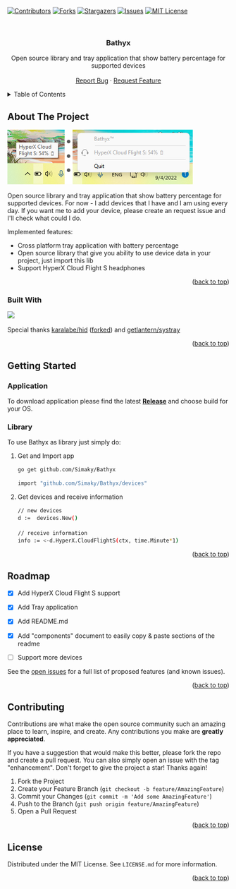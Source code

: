 [![Contributors][contributors-shield]][contributors-url]
[![Forks][forks-shield]][forks-url]
[![Stargazers][stars-shield]][stars-url]
[![Issues][issues-shield]][issues-url]
[![MIT License][license-shield]][license-url]



<!-- PROJECT LOGO -->
<br />
<div align="center">
  <a href="https://github.com/Simaky/Bathyx">
    <!--<img src="images/logo.png" alt="Logo" width="80" height="80">-->
  </a>

<h3 id="readme-top" align="center">Bathyx</h3>

  <p align="center">
    Open source library and tray application that show battery percentage for supported devices
   <!-- <br />
    <a href="https://github.com/Simaky/Bathyx/issues"><strong>Explore the docs »</strong></a>
 -->    
<br />
    <br />
    <a href="https://github.com/Simaky/Bathyx/issues">Report Bug</a>
    ·
    <a href="https://github.com/Simaky/Bathyx/issues">Request Feature</a>
  </p>
</div>



<!-- TABLE OF CONTENTS -->
<details>
  <summary>Table of Contents</summary>
  <ol>
    <li>
      <a href="#about-the-project">About The Project</a>
      <ul>
        <li><a href="#built-with">Built With</a></li>
      </ul>
    </li>
    <li>
      <a href="#getting-started">Getting Started</a>
      <ul>
        <li><a href="#prerequisites">Prerequisites</a></li>
        <li><a href="#installation">Installation</a></li>
      </ul>
    </li>
    <li><a href="#roadmap">Roadmap</a></li>
    <li><a href="#contributing">Contributing</a></li>
    <li><a href="#license">License</a></li>
  </ol>
</details>



<!-- ABOUT THE PROJECT -->
## About The Project

![Bathyx Screen Shot][product-screenshot]

Open source library and tray application that show battery percentage for supported devices.
For now - I add devices that I have and I am using every day.
If you want me to add your device, please create an request issue and I'll check what could I do.

Implemented features:
* Cross platform tray application with battery percentage
* Open source library that give you ability to use device data in your project, just import this lib
* Support HyperX Cloud Flight S headphones

<p align="right">(<a href="#readme-top">back to top</a>)</p>



### Built With


<img src="https://upload.wikimedia.org/wikipedia/commons/thumb/0/05/Go_Logo_Blue.svg/512px-Go_Logo_Blue.svg.png?20191207190041" width="100">

Special thanks [karalabe/hid](https://github.com/karalabe/hid) ([forked](https://github.com/Simaky/hid-v2)) and [getlantern/systray](github.com/getlantern/systray)

<p align="right">(<a href="#readme-top">back to top</a>)</p>



<!-- GETTING STARTED -->
## Getting Started

### Application

To download application please find the latest **[Release](https://github.com/Simaky/Bathyx/releases)** and choose build for your OS.

### Library

To use Bathyx as library just simply do:

1. Get and Import app
   ```sh
   go get github.com/Simaky/Bathyx
   ```

   ```sh
   import "github.com/Simaky/Bathyx/devices"
   ```
2. Get devices and receive information
   ```sh
   // new devices
   d :=  devices.New()
   
   // receive information
   info := <-d.HyperX.CloudFlightS(ctx, time.Minute*1)
   ```

<p align="right">(<a href="#readme-top">back to top</a>)</p>


<!-- ROADMAP -->
## Roadmap

- [x] Add HyperX Cloud Flight S support
- [x] Add Tray application
- [x] Add README.md
- [x] Add "components" document to easily copy & paste sections of the readme
- [ ] Support more devices


See the [open issues](https://github.com/othneildrew/Best-README-Template/issues) for a full list of proposed features (and known issues).

<p align="right">(<a href="#readme-top">back to top</a>)</p>



<!-- CONTRIBUTING -->
## Contributing

Contributions are what make the open source community such an amazing place to learn, inspire, and create. Any contributions you make are **greatly appreciated**.

If you have a suggestion that would make this better, please fork the repo and create a pull request. You can also simply open an issue with the tag "enhancement".
Don't forget to give the project a star! Thanks again!

1. Fork the Project
2. Create your Feature Branch (`git checkout -b feature/AmazingFeature`)
3. Commit your Changes (`git commit -m 'Add some AmazingFeature'`)
4. Push to the Branch (`git push origin feature/AmazingFeature`)
5. Open a Pull Request

<p align="right">(<a href="#readme-top">back to top</a>)</p>



<!-- LICENSE -->
## License

Distributed under the MIT License. See `LICENSE.md` for more information.

<p align="right">(<a href="#readme-top">back to top</a>)</p>

<!-- MARKDOWN LINKS & IMAGES -->
<!-- https://www.markdownguide.org/basic-syntax/#reference-style-links -->
[contributors-shield]: https://img.shields.io/github/contributors/Simaky/Bathyx.svg?style=for-the-badge
[contributors-url]: https://github.com/Simaky/Bathyx/graphs/contributors
[forks-shield]: https://img.shields.io/github/forks/Simaky/Bathyx.svg?style=for-the-badge
[forks-url]: https://github.com/Simaky/Bathyx/network/members
[stars-shield]: https://img.shields.io/github/stars/Simaky/Bathyx.svg?style=for-the-badge
[stars-url]: https://github.com/Simaky/Bathyx/stargazers
[issues-shield]: https://img.shields.io/github/issues/Simaky/Bathyx.svg?style=for-the-badge
[issues-url]: https://github.com/Simaky/Bathyx/issues
[license-shield]: https://img.shields.io/github/license/Simaky/Bathyx.svg?style=for-the-badge
[license-url]: https://github.com/Simaky/Bathyx/blob/master/LICENSE.txt
[product-screenshot]: .github/screenshot.png